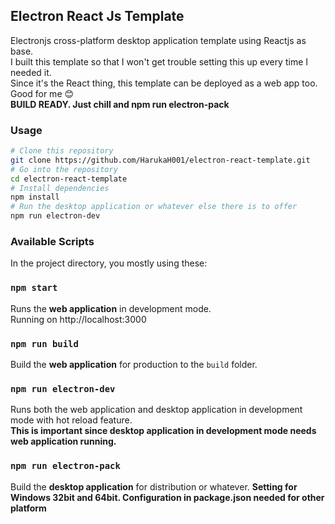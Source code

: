 ## Electron React Js Template
Electronjs cross-platform desktop application template using Reactjs as base.<br/>
I built this template so that I won't get trouble setting this up every time I needed it.<br/>
Since it's the React thing, this template can be deployed as a web app too. Good for me &#128522;<br/>
**BUILD READY. Just chill and npm run electron-pack**
### Usage
```bash
# Clone this repository
git clone https://github.com/HarukaH001/electron-react-template.git
# Go into the repository
cd electron-react-template
# Install dependencies
npm install
# Run the desktop application or whatever else there is to offer
npm run electron-dev
```
### Available Scripts
In the project directory, you mostly using these:
### `npm start`
Runs the **web application** in development mode.<br/>
Running on http://localhost:3000
### `npm run build`
Build the **web application** for production to the `build` folder.
### `npm run electron-dev`
Runs both the web application and desktop application in development mode with hot reload feature.<br/>
**This is important since desktop application in development mode needs web application running.**
### `npm run electron-pack`
Build the **desktop application** for distribution or whatever.
**Setting for Windows 32bit and 64bit. Configuration in package.json needed for other platform**
